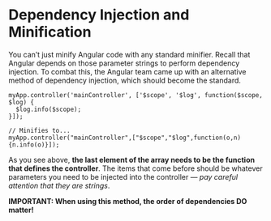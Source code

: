# Dependency Injection and Minification

You can’t just minify Angular code with any standard minifier. Recall that Angular depends on those parameter strings to perform dependency injection. To combat this, the Angular team came up with an alternative method of dependency injection, which should become the standard.

```
myApp.controller('mainController', ['$scope', '$log', function($scope, $log) {
  $log.info($scope);
}]);

// Minifies to...
myApp.controller("mainController",["$scope","$log",function(o,n){n.info(o)}]);
```

As you see above, **the last element of the array needs to be the function that defines the controller**. The items that come before should be whatever parameters you need to be injected into the controller — *pay careful attention that they are strings*.

**IMPORTANT: When using this method, the order of dependencies DO matter!**
